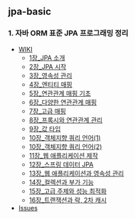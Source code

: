## jpa-basic

### 1. 자바 ORM 표준 JPA 프로그래밍 정리
- [WIKI](https://github.com/ksw6169/jpa-basic/wiki)
  - [1장_JPA 소개](https://github.com/ksw6169/jpa-basic/wiki/1%EC%9E%A5_JPA-%EC%86%8C%EA%B0%9C)
  - [2장_JPA 시작](https://github.com/ksw6169/jpa-basic/wiki/2%EC%9E%A5_JPA-%EC%8B%9C%EC%9E%91)
  - [3장_영속성 관리](https://github.com/ksw6169/jpa-basic/wiki/3%EC%9E%A5_%EC%98%81%EC%86%8D%EC%84%B1-%EA%B4%80%EB%A6%AC)
  - [4장_엔티티 매핑](https://github.com/ksw6169/jpa-basic/wiki/4%EC%9E%A5_%EC%97%94%ED%8B%B0%ED%8B%B0-%EB%A7%A4%ED%95%91)
  - [5장_연관관계 매핑 기초](https://github.com/ksw6169/jpa-basic/wiki/5%EC%9E%A5_%EC%97%B0%EA%B4%80%EA%B4%80%EA%B3%84-%EB%A7%A4%ED%95%91-%EA%B8%B0%EC%B4%88)
  - [6장_다양한 연관관계 매핑](https://github.com/ksw6169/jpa-basic/wiki/6%EC%9E%A5_%EB%8B%A4%EC%96%91%ED%95%9C-%EC%97%B0%EA%B4%80%EA%B4%80%EA%B3%84-%EB%A7%A4%ED%95%91)
  - [7장_고급 매핑](https://github.com/ksw6169/jpa-basic/wiki/7%EC%9E%A5_%EA%B3%A0%EA%B8%89-%EB%A7%A4%ED%95%91)
  - [8장_프록시와 연관관계 관리](https://github.com/ksw6169/jpa-basic/wiki/8%EC%9E%A5_%ED%94%84%EB%A1%9D%EC%8B%9C%EC%99%80-%EC%97%B0%EA%B4%80%EA%B4%80%EA%B3%84-%EA%B4%80%EB%A6%AC)
  - [9장_값 타입](https://github.com/ksw6169/jpa-basic/wiki/9%EC%9E%A5_%EA%B0%92-%ED%83%80%EC%9E%85)
  - [10장_객체지향 쿼리 언어(1)](https://github.com/ksw6169/jpa-basic/wiki/10%EC%9E%A5_%EA%B0%9D%EC%B2%B4%EC%A7%80%ED%96%A5-%EC%BF%BC%EB%A6%AC-%EC%96%B8%EC%96%B4(1))
  - [10장_객체지향 쿼리 언어(2)](https://github.com/ksw6169/jpa-basic/wiki/10%EC%9E%A5_%EA%B0%9D%EC%B2%B4%EC%A7%80%ED%96%A5-%EC%BF%BC%EB%A6%AC-%EC%96%B8%EC%96%B4(2))
  - [11장_웹 애플리케이션 제작](https://github.com/ksw6169/jpa-basic/wiki/11%EC%9E%A5_%EC%9B%B9-%EC%95%A0%ED%94%8C%EB%A6%AC%EC%BC%80%EC%9D%B4%EC%85%98-%EC%A0%9C%EC%9E%91)
  - [12장_스프링 데이터 JPA](https://github.com/ksw6169/jpa-basic/wiki/12%EC%9E%A5_%EC%8A%A4%ED%94%84%EB%A7%81-%EB%8D%B0%EC%9D%B4%ED%84%B0-JPA)
  - [13장_웹 애플리케이션과 영속성 관리](https://github.com/ksw6169/jpa-basic/wiki/13%EC%9E%A5_%EC%9B%B9-%EC%95%A0%ED%94%8C%EB%A6%AC%EC%BC%80%EC%9D%B4%EC%85%98%EA%B3%BC-%EC%98%81%EC%86%8D%EC%84%B1-%EA%B4%80%EB%A6%AC)
  - [14장_컬렉션과 부가 기능](https://github.com/ksw6169/jpa-basic/wiki/14%EC%9E%A5_%EC%BB%AC%EB%A0%89%EC%85%98%EA%B3%BC-%EB%B6%80%EA%B0%80-%EA%B8%B0%EB%8A%A5)
  - [15장_고급 주제와 성능 최적화](https://github.com/ksw6169/jpa-basic/wiki/15%EC%9E%A5_%EA%B3%A0%EA%B8%89-%EC%A3%BC%EC%A0%9C%EC%99%80-%EC%84%B1%EB%8A%A5-%EC%B5%9C%EC%A0%81%ED%99%94)
  - [16장_트랜잭션과 락, 2차 캐시](https://github.com/ksw6169/jpa-basic/wiki/16%EC%9E%A5_%ED%8A%B8%EB%9E%9C%EC%9E%AD%EC%85%98%EA%B3%BC-%EB%9D%BD,-2%EC%B0%A8-%EC%BA%90%EC%8B%9C)
- [Issues](https://github.com/ksw6169/jpa-basic/issues)
